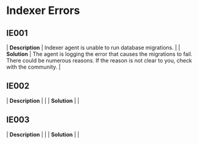 # Indexer Errors

## IE001

| **Description** | Indexer agent is unable to run database migrations. |
| **Solution** | The agent is logging the error that causes the migrations to fail. There could be numerous reasons. If the reason is not clear to you, check with the community. |

## IE002

| **Description** | |
| **Solution** | |

## IE003

| **Description** | |
| **Solution** | |

